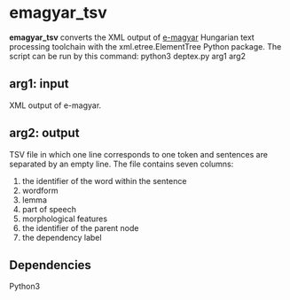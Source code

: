 # emagyar_tsv

**emagyar_tsv** converts the XML output of [e-magyar](https://e-magyar.hu/en) Hungarian text processing toolchain with the xml.etree.ElementTree Python package. The script can be run by this command: python3 deptex.py arg1 arg2

## arg1: input

XML output of e-magyar.

## arg2: output

TSV file in which one line corresponds to one token and sentences are separated by an empty line. The file contains seven columns:
1. the identifier of the word within the sentence
1. wordform
1. lemma
1. part of speech
1. morphological features
1. the identifier of the parent node
1. the dependency label

## Dependencies

Python3
